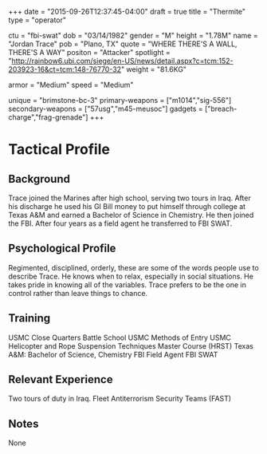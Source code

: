 +++
date = "2015-09-26T12:37:45-04:00"
draft = true
title = "Thermite"
type = "operator"

ctu = "fbi-swat"
dob = "03/14/1982"
gender = "M"
height = "1.78M"
name = "Jordan Trace"
pob = "Plano, TX"
quote = "WHERE THERE'S A WALL, THERE'S A WAY"
positon = "Attacker"
spotlight = "http://rainbow6.ubi.com/siege/en-US/news/detail.aspx?c=tcm:152-203923-16&ct=tcm:148-76770-32"
weight = "81.6KG"

armor = "Medium"
speed = "Medium"

unique = "brimstone-bc-3"
primary-weapons = ["m1014","sig-556"]
secondary-weapons = ["57usg","m45-meusoc"]
gadgets = ["breach-charge","frag-grenade"]
+++

# Tactical Profile

## Background

Trace joined the Marines after high school, serving two tours in Iraq. After his discharge he used his GI Bill money to put himself through college at Texas A&M and earned a Bachelor of Science in Chemistry. He then joined the FBI. After four years as a field agent he transferred to FBI SWAT.

## Psychological Profile

Regimented, disciplined, orderly, these are some of the words people use to describe Trace. He knows when to relax, especially in social situations. He takes pride in knowing all of the variables. Trace prefers to be the one in control rather than leave things to chance.

## Training

USMC Close Quarters Battle School
USMC Methods of Entry
USMC Helicopter and Rope Suspension Techniques Master Course (HRST)
Texas A&M: Bachelor of Science, Chemistry
FBI Field Agent
FBI SWAT

## Relevant Experience

Two tours of duty in Iraq.
Fleet Antiterrorism Security Teams (FAST)

## Notes

None
